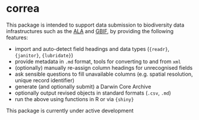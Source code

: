 # correa

This package is intended to support data submission to biodiversity data
infrastructures such as the [ALA](https://www.ala.org.au) and 
[GBIF](https://gbif.org), by providing the following features:

 - import and auto-detect field headings and data types (`{readr}`, `{janitor}`, `{lubridate}`)
 - provide metadata in `.md` format, tools for converting to and from `xml`
 - (optionally) manually re-assign column headings for unrecognised fields
 - ask sensible questions to fill unavailable columns (e.g. spatial resolution, unique record identifier)
 - generate (and optionally submit) a Darwin Core Archive
 - optionally output revised objects in standard formats (`.csv`, `.md`)
 - run the above using functions in R or via `{shiny}`
 
This package is currently under active development